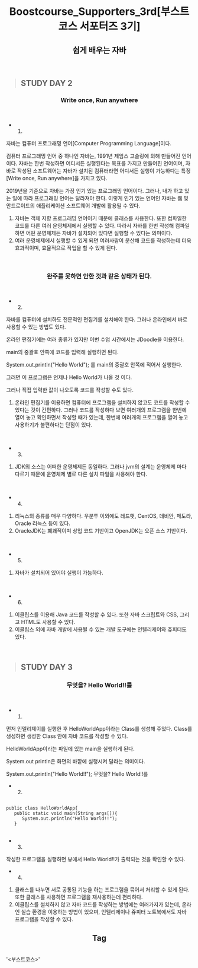 <h1 align = "center">Boostcourse_Supporters_3rd[부스트코스 서포터즈 3기]</h1>
<h2 align = "center">쉽게 배우는 자바</h2>
<br>

>## STUDY DAY 2
<h3 align = "center">Write once, Run anywhere</h3>
<br>

* 1.
자바는 컴퓨터 프로그래밍 언어[Computer Programming Language]이다. 

컴퓨터 프로그래밍 언어 중 하나인 자바는,
1991년 제임스 고슬링에 의해 만들어진 언어이다.
자바는 한번 작성하면 어디서든 실행된다는 목표를 가지고 만들어진 언어이며,
자바로 작성된 소프트웨어는 자바가 설치된 컴퓨터라면 어디서든 실행이 가능하다는 특징[Write once, Run anywhere]을 가지고 있다.

2019년을 기준으로 자바는 가장 인기 있는 프로그래밍 언어이다.
그러나, 내가 하고 있는 일에 따라 프로그래밍 언어는 달라져야 한다.
이렇게 인기 있는 언어인 자바는 웹 및 안드로이드의 애플리케이션 소프트웨어 개발에 활용될 수 있다.

1. 자바는 객체 지향 프로그래밍 언어이기 때문에 클래스를 사용한다. 또한 컴파일한 코드룰 다른 여러 운영체제에서 실행할 수 있다. 따라서 자바를 한번 작성해 컴파일 하면 어떤 운영체제든 자바가 설치되어 있다면 실행할 수 있다는 의미이다.
2. 여러 운영체제에서 실행할 수 있게 되면 여러사람이 분산해 코드를 작성하는데 더욱 효과적이며, 효율적으로 작업을 할 수 있게 된다.  
<br>
<h3 align = "center">완주를 못하면 안한 것과 같은 상태가 된다.</h3>
<br>

* 2.
자바를 컴퓨터에 설치하도 전문적인 편집기를 설치해야 한다. 그러나 온라인에서 바로 사용할 수 있는 방법도 있다.

온라인 편집기에는 여러 종류가 있지만 이번 수업 시간에서는 JDoodle을 이용한다.

main의 중괄호 안쪽에 코드를 입력해 실행하면 된다.

System.out.println("Hello World"); 를 main의 중괄호 안쪽에 적어서 실행한다.

그러면 이 프로그램은 언제나 Hello World가 나올 것 이다.

그러나 직접 입력한 값이 나오도록 코드를 작성할 수도 있다.

1. 온라인 편집기를 이용하면 컴퓨터에 프로그램을 설치하지 않고도 코드를 작성할 수 있다는 것이 간편하다. 그러나 코드를 작성하다 보면 여러개의 프로그램을 한번에 열어 놓고 확인하면서 작성할 때가 있는데, 한번에 여러개의 프로그램을 열어 놓고 사용하기가 불편하다는 단점이 있다. 
<br>

* 3.
1. JDK의 소스는 어떠한 운영체제든 동일하다. 그러나 jvm의 설계는 운영체제 마다 다르기 때문에 운영체제 별로 다른 설치 파일을 사용해야 한다. 
<br>

* 4.
1. 리눅스의 종류를 매우 다양하다. 우분투 이외에도 레드햇, CentOS, 데비안, 페도라, Oracle 리눅스 등이 있다.
2. OracleJDK는 폐괘적이며 상업 코드 기반이고 OpenJDK는 오픈 소스 기반이다.
<br>

* 5.
1. 자바가 설치되어 있어야 실행이 가능하다.
<br>

* 6.
1. 이클립스를 이용해 Java 코드를 작성할 수 있다. 또한 자바 스크립트와 CSS, 그리고 HTML도 사용할 수 있다.
2. 이클립스 외에 자바 개발에 사용될 수 있는 개발 도구에는 인텔리제이와 쥬피터도 있다.
<br>

>## STUDY DAY 3
<h3 align = "center">무엇을? Hello World!!를</h3>
<br>

* 1.
먼저 인텔리제이를 실행한 후 HelloWorldApp이라는 Class를 생성해 주었다. 
Class를 생성하면 생성한 Class 안에 자바 코드를 작성할 수 있다.

HelloWorldApp이라는 파일에 있는 main을 실행하게 된다.

System.out println은 화면의 바깥에 실행시켜 달라는 의미이다.

System.out.println("Hello  World!!");
무엇을? Hello World!!를

* 2.
<pre>
<code>
public class HelloWorldApp{
   public static void main(String args[]){
      System.out.println("Hello World!!");
   }
</code>
</pre>

* 3.
작성한  프로그램을 실행하면 뷰에서 Hello World!!가 출력되는 것을 확인할 수 있다.

* 4.
1. 클래스를 나누면 서로 공통된 기능을 하는 프로그램을 묶어서 처리할 수 있게 된다. 또한 클래스를 사용하면 프로그램을 재사용하는데 편리하다.
2. 이클립스를 설치하지 않고 자바 코드를 작성하는 방법에는 여러가지가 있는데, 온라인 실습 환경을 이용하는 방법이 있으며, 인텔리제이나 쥬피터 노트북에서도 자바 프로그램을 작성할 수 있다.

<h2 align = "center">Tag</h2>
<br>
'<부스트코스>'
